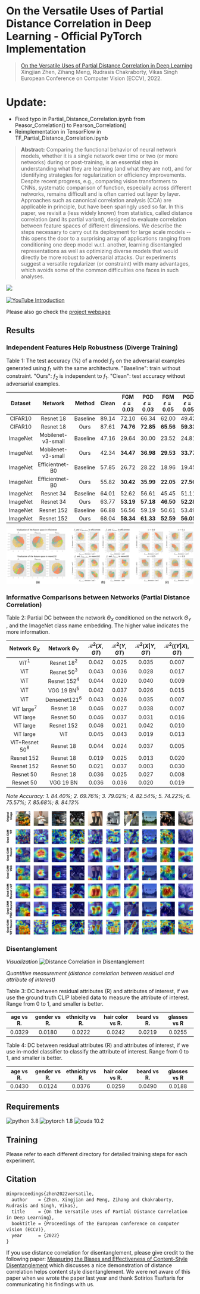 # On the Versatile Uses of Partial Distance Correlation in Deep Learning - Official PyTorch Implementation
> [On the Versatile Uses of Partial Distance Correlation in Deep Learning](https://arxiv.org/abs/2207.09684)  
> Xingjian Zhen, Zihang Meng, Rudrasis Chakraborty, Vikas Singh 
> European Conference on Computer Vision (ECCV), 2022.

# Update:
- Fixed typo in Partial_Distance_Correlation.ipynb  from Peasor_Correlation() to Pearson_Correlation()
- Reimplementation in TensorFlow in TF_Partial_Distance_Correlation.ipynb

> **Abstract:** Comparing the functional behavior of neural network models, whether it is a single network over time or two (or more networks) during or post-training, is an essential step in understanding what they are learning (and what they are not), and for identifying strategies for regularization or efficiency improvements. Despite recent progress, e.g., comparing vision transformers to CNNs, systematic comparison of function, especially across different networks, remains difficult and is often carried out layer by layer. Approaches such as canonical correlation analysis (CCA) are applicable in principle, but have been sparingly used so far. In this paper, we revisit a (less widely known) from statistics, called distance correlation (and its partial variant), designed to evaluate correlation between feature spaces of different dimensions. We describe the steps necessary to carry out its deployment for large scale models -- this opens the door to a surprising array of applications ranging from conditioning one deep model w.r.t. another, learning disentangled representations as well as optimizing diverse models that would directly be more robust to adversarial attacks. Our experiments suggest a versatile regularizer (or constraint) with many advantages, which avoids some of the common difficulties one faces in such analyses. 

<a href="https://arxiv.org/abs/2207.09684" target="_blank"><img src="https://img.shields.io/badge/arXiv-2207.09684-b31b1b.svg"></a>

[![YouTube Introduction](https://img.youtube.com/vi/F7MSjx7FVZg/0.jpg)](https://www.youtube.com/watch?v=F7MSjx7FVZg)

Please also go check the [project webpage](https://zhenxingjian.github.io/DC_webpage/)

## Results

### Independent Features Help Robustness (Diverge Training)

Table 1: The test accuracy (%) of a model $f_2$ on the adversarial examples generated using $f_1$ with the same architecture. "Baseline": train without constraint. "Ours": $f_2$ is independent to $f_1$. "Clean": test accuracy without adversarial examples.

| Dataset | Network | Method | Clean | FGM $\epsilon=0.03$ | PGD $\epsilon=0.03$ | FGM $\epsilon=0.05$ | PGD $\epsilon=0.05$ | FGM $\epsilon=0.10$ | PGD $\epsilon=0.10$ |
|:---:|:---:|:---:|:---:|:---:|:---:|:---:|:---:|:---:|:---:|
| CIFAR10 | Resnet 18 | Baseline | 89.14 | 72.10 | 66.34 | 62.00 | 49.42 | 48.23 | 27.41 |
| CIFAR10 | Resnet 18 | Ours     | 87.61 | **74.76** | **72.85** | **65.56** | **59.33** | **50.24** | **36.11** |
| ImageNet |  Mobilenet-v3-small |  Baseline  | 47.16    | 29.64     | 30.00    | 23.52       | 24.81      | 13.90  | 17.15 |
| ImageNet |  Mobilenet-v3-small |  Ours  | 42.34     | **34.47**     | **36.98**    | **29.53**       | **33.77**   | **19.53** | **28.04** |
| ImageNet | Efficientnet-B0 |  Baseline | 57.85  | 26.72  | 28.22  | 18.96 | 19.45 | 12.04 | 11.17 |
| ImageNet | Efficientnet-B0 |  Ours  | 55.82   | **30.42**   | **35.99**  | **22.05** | **27.56** | **14.16** | **17.62** |
| ImageNet |  Resnet 34 |  Baseline  | 64.01     | 52.62     | 56.61    | 45.45       | 51.11       | 33.75 | 41.70 |
| ImageNet |  Resnet 34 |  Ours  | 63.77     | **53.19**     | **57.18**   | **46.50**   | **52.28**   | **35.00** | **43.35** |
| ImageNet | Resnet 152 |  Baseline  | 66.88  | 56.56     | 59.19    | 50.61       | 53.49     | 40.50 | 44.49 |
| ImageNet | Resnet 152 |  Ours  | 68.04  | **58.34**    | **61.33**    | **52.59**      | **56.05**    | **42.61** | **47.17** |

![Diverge Training](Diverge_Training/result/diverge_training.png)

### Informative Comparisons between Networks (Partial Distance Correlation)

Table 2: Partial DC between the network $\Theta_X$ conditioned on the network $\Theta_Y$ , and the ImageNet class name embedding. The higher value indicates the more information.

| Network $\Theta_X$ |  Network $\Theta_Y$ | $\mathcal{R}^2(X, GT)$ | $\mathcal{R}^2(Y, GT)$ | $\mathcal{R}^2(X\|Y, GT)$ | $\mathcal{R}^2((Y\|X), GT)$ |
|:---:|:---:|:---:|:---:|:---:|:---:|
| ViT$^1$     |  Resnet 18$^2$   |  0.042     |  0.025    |  0.035       |  0.007 |
| ViT         |  Resnet 50$^3$   |  0.043     |  0.036    |  0.028       |  0.017 |
| ViT         |  Resnet 152$^4$  |  0.044     |  0.020    |  0.040       |  0.009 |
| ViT         |  VGG 19 BN$^5$  |  0.042     |  0.037    |  0.026       |  0.015 |
| ViT         |  Densenet121$^6$ |  0.043     |  0.026    |  0.035       |  0.007 |
| ViT large$^7$   |  Resnet 18   |  0.046     |  0.027    |  0.038       |  0.007 |
| ViT large   |  Resnet 50   |  0.046     |  0.037    |  0.031       |  0.016 |
| ViT large   |  Resnet 152  |  0.046     |  0.021    |  0.042       |  0.010 |
| ViT large   |  ViT         |  0.045     |  0.043    |  0.019       |  0.013 |
| ViT+Resnet 50$^8$ |  Resnet 18  |  0.044     |  0.024    |  0.037       |  0.005 |
| Resnet 152  |  Resnet 18   |  0.019     |  0.025    |  0.013       |  0.020 |
| Resnet 152  |  Resnet 50   |  0.021     |  0.037    |  0.003       |  0.030 |
| Resnet 50   |  Resnet 18   |  0.036     |  0.025    |  0.027       |  0.008 |
| Resnet 50   |  VGG 19 BN   |  0.036     |  0.036    |  0.020       |  0.019| 

*Note Accuracy: 1. 84.40%; 2. 69.76%; 3. 79.02%; 4. 82.54%; 5. 74.22%; 6. 75.57%; 7. 85.68%; 8. 84.13%*

![Grad Cam Heat Map](Partial_Distance_Correlation/result/Grad-CAM.png)

### Disentanglement

*Visualization*
![Distance Correlation in Disentanglement](Disentanglement/result/Disentanglement_result.png)

*Quantitive measurement (distance correlation between residual and attribute of interest)*

Table 3: DC between residual attributes (R) and attributes of interest, if we use the ground truth CLIP labeled data to measure the attribute of interest. Range from 0 to 1, and smaller is better.

| age vs R. | gender vs R. | ethnicity vs R. | hair color vs R. | beard vs R. | glasses vs R |
|:---:|:---:|:---:|:---:|:---:|:---:|
| 0.0329 | 0.0180 | 0.0222 | 0.0242 | 0.0219 | 0.0255 |

Table 4: DC between residual attributes (R) and attributes of interest, if we use in-model classifier to classify the attribute of interest. Range from 0 to 1, and smaller is better.

| age vs R. | gender vs R. | ethnicity vs R. | hair color vs R. | beard vs R. | glasses vs R |
|:---:|:---:|:---:|:---:|:---:|:---:|
| 0.0430 | 0.0124 | 0.0376 | 0.0259 | 0.0490 | 0.0188 |

## Requirements
![python 3.8](https://img.shields.io/badge/python-3.8-blue.svg)
![pytorch 1.8](https://img.shields.io/badge/pytorch-1.8-orange.svg)
![cuda 10.2](https://img.shields.io/badge/cuda-10.2-green.svg)


## Training
Please refer to each different directory for detailed training steps for each experiment.

## Citation
```
@inproceedings{zhen2022versatile,
  author    = {Zhen, Xingjian and Meng, Zihang and Chakraborty, Rudrasis and Singh, Vikas},
  title     = {On the Versatile Uses of Partial Distance Correlation in Deep Learning},
  booktitle = {Proceedings of the European conference on computer vision (ECCV)},
  year      = {2022}
}
```

If you use distance correlation for disentanglement, please give credit to the following paper: [Measuring the Biases and Effectiveness of Content-Style Disentanglement](https://arxiv.org/abs/2008.12378)  which discusses a nice demonstration of distance correlation helps content style disentanglement. We were not aware of this paper when we wrote the paper last year and thank Sotirios Tsaftaris for communicating his findings with us.
